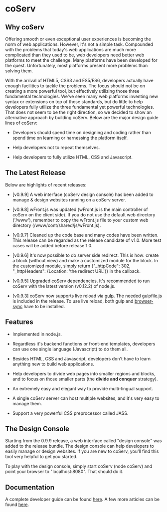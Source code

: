 # coServ

## Why coServ
Offering smooth or even exceptional user experiences is becoming the norm of web applications. However, it's not a simple task. Compounded with the problems that today's web applications are much more complicated than they used to be, web developers need better web platforms to meet the challenge. Many platforms have been developed for the quest. Unfortunately, most platforms present more problems than solving them.

With the arrival of HTML5, CSS3 and ES5/ES6, developers actually have enough facilities to tackle the problems. The focus should not be on creating a more powerful tool, but effectively utilizing those three fundamental technologies. We've seen many web platforms inventing new syntax or extensions on top of those standards, but do little to help developers fully utilize the three fundamental yet powerful technologies. That does not seem to be the right direction, so we decided to show an alternative approach by building coServ. Below are the major design guide lines of coServ:

+ Developers should spend time on designing and coding rather than spend time on learning or harnessing the platform itself.

+ Help developers not to repeat themselves.

+ Help developers to fully utilize HTML, CSS and Javascript.

## The Latest Release
Below are highlights of recent releases:

+ [v0.9.9] A web interface (coServ design console) has been added to manage & design websites running on a coServ server.

+ [v0.9.8] wFront.js was updated (wFront.js is the main controller of coServ on the client side). If you do not use the default web directory ('/www'), remember to copy the wFront.js file to your custom web directory (/www/cont/shared/js/wFront.js).

+ [v0.9.7] Cleaned up the code base and many codes have been written. This release can be regarded as the release candidate of v1.0. More test cases will be added before release 1.0.

+ [v0.9.6] It's now possible to do server side redirect. This is how: create a block (without view) and make a customized module for the block. In the customized module, simply return {"_httpCode": 302, "_httpHeaders": {Location: 'the redirect URL'}} in the callback.

+ [v0.9.5] Upgraded coServ dependencies. It's recommended to run coServ with the latest version (v0.12.2) of node.js.

+ [v0.9.3] coServ now supports live reload via [gulp](http://gulpjs.com). The needed gulpfile.js is included in the release. To use live reload, both gulp and [browser-sync](http://www.browsersync.io) have to be installed.

##  Features

+ Implemented in node.js.

+ Regardless it's backend functions or front-end templates, developers can use one single language (Javascript) to do them all.

+ Besides HTML, CSS and Javascript, developers don't have to learn anything new to build web applications.

+ Help developers to divide web pages into smaller regions and blocks, and to focus on those smaller parts (the **divide and conquer** strategy).

+ An extremely easy and elegant way to provide multi-lingual support.

+ A single coServ server can host multiple websites, and it's very easy to manage them.

+ Support a very powerful CSS preprocessor called JASS.

## The Design Console
Starting from the 0.9.9 release, a web interface called "design console" was added to the release bundle. The design console can help developers to easily manage or design websites. If you are new to coServ, you'll find this tool very helpful to get you started.

To play with the design console, simply start coServ (node coServ) and point your browser to "localhost:8080". That should do it.


## Documentation
A complete developer guide can be found [here](http://www.coservjs.org/coserv/guide). A few more articles can be found [here](http://www.coservjs.org/coserv/doc).
